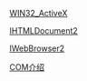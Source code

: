 

[WIN32_ActiveX](http://www.cppblog.com/azhisoft/azhisoft/articles/426.html)


[IHTMLDocument2](https://www.cnblogs.com/endv/p/5983110.html)

[IWebBrowser2](https://blog.csdn.net/aasmfox/article/details/7016236)

[COM介绍](http://www.cppblog.com/Streamlet/category/19861.html)
